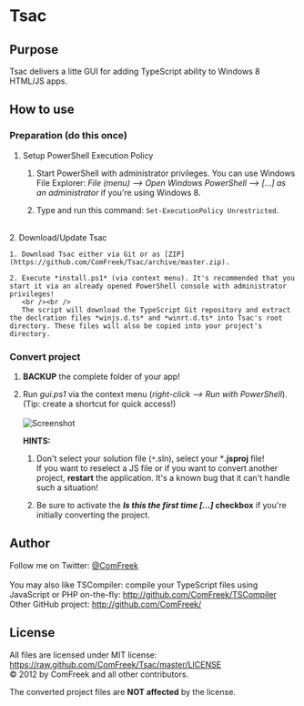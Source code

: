 # Tsac

## Purpose

Tsac delivers a litte GUI for adding TypeScript ability to Windows 8 HTML/JS apps.

## How to use

### Preparation (do this once)
1. Setup PowerShell Execution Policy
 
    1. Start PowerShell with administrator privileges. You can use Windows File Explorer: *File (menu) --> Open Windows PowerShell --> [...] as an administrator* if you're using Windows 8.

    2. Type and run this command: `Set-ExecutionPolicy Unrestricted`.
<br />
2. Download/Update Tsac

    1. Download Tsac either via Git or as [ZIP](https://github.com/ComFreek/Tsac/archive/master.zip).
    
    2. Execute *install.ps1* (via context menu). It's recommended that you start it via an already opened PowerShell console with administrator privileges!
       <br /><br />
       The script will download the TypeScript Git repository and extract the declration files *winjs.d.ts* and *winrt.d.ts* into Tsac's root directory. These files will also be copied into your project's directory.

### Convert project

1. **BACKUP** the complete folder of your app!

2. Run *gui.ps1* via the context menu (*right-click --> Run with PowerShell*).
   <br />
   (Tip: create a shortcut for quick access!)
   <br /><br />
   ![Screenshot](http://i.imgur.com/D9cJj.png)

   **HINTS:**
   1. Don't select your solution file (`*`.sln), select your ***.jsproj** file!
      <br />
      If you want to reselect a JS file or if you want to convert another project, **restart** the application. It's a known bug that it can't handle such a situation!

   2. Be sure to activate the ***Is this the first time [...]* checkbox** if you're initially converting the project.


## Author
Follow me on Twitter: [@ComFreek](http://twitter.com/ComFreek)
<br />
<br />
You may also like TSCompiler: compile your TypeScript files using JavaScript or PHP on-the-fly: <http://github.com/ComFreek/TSCompiler>
<br />
Other GitHub project: <http://github.com/ComFreek/>

## License
All files are licensed under MIT license: <https://raw.github.com/ComFreek/Tsac/master/LICENSE>
<br />
© 2012 by ComFreek and all other contributors.

The converted project files are **NOT affected** by the license.